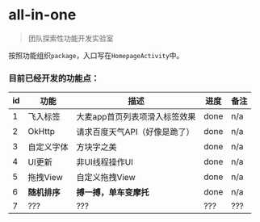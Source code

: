 # all-in-one

> 团队探索性功能开发实验室


按照功能组织`package`，入口写在`HomepageActivity`中。

### 目前已经开发的功能点：

id|功能|描述|进度|备注
---|---|---|---|---
1|飞入标签|大麦app首页列表项滑入标签效果|done|n/a
2|OkHttp|请求百度天气API（好像是跪了）|done|n/a
3|自定义字体|方块字之美|done|n/a
4|UI更新|非UI线程操作UI|done|n/a
5|拖拽View|自定义拖拽View|done|n/a
6|**随机排序**|**搏一搏，单车变摩托**️|done|n/a
7|???|???|???|???
